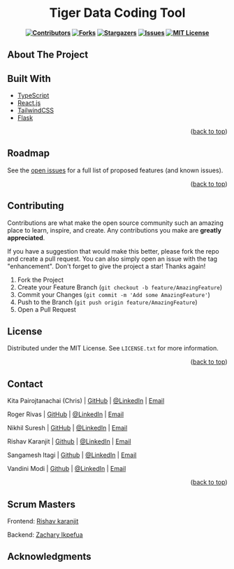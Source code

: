 <h1 align="center"> Tiger Data Coding Tool </h1>

<h4 align="center">

<!-- Project shields -->
[![Contributors][contributors-shield]][contributors-url]
[![Forks][forks-shield]][forks-url]
[![Stargazers][stars-shield]][stars-url]
[![Issues][issues-shield]][issues-url]
[![MIT License][license-shield]][license-url]

</h4>

<!-- ABOUT THE PROJECT -->
## About The Project
<!-- TODO:PUT PICTURE OF TOOL HERE -->
<!-- [![Product Name Screen Shot][product-screenshot]](https://example.com)-->

## Built With
* [TypeScript](https://www.typescriptlang.org)
* [React.js](https://reactjs.org/)
* [TailwindCSS](https://tailwindcss.com)
* [Flask](https://flask.palletsprojects.com/en/2.0.x/)
<p align="right">(<a href="#top">back to top</a>)</p>

<!-- ROADMAP -->
## Roadmap

See the [open issues](https://github.com/paigerodeghero/TigerDataCoding/issues) for a full list of proposed features (and known issues).

<p align="right">(<a href="#top">back to top</a>)</p>

## Contributing
Contributions are what make the open source community such an amazing place to learn, inspire, and create. Any contributions you make are **greatly appreciated**.

If you have a suggestion that would make this better, please fork the repo and create a pull request. You can also simply open an issue with the tag "enhancement".
Don't forget to give the project a star! Thanks again!

1. Fork the Project
2. Create your Feature Branch (`git checkout -b feature/AmazingFeature`)
3. Commit your Changes (`git commit -m 'Add some AmazingFeature'`)
4. Push to the Branch (`git push origin feature/AmazingFeature`)
5. Open a Pull Request


## License
Distributed under the MIT License. See `LICENSE.txt` for more information.

<p align="right">(<a href="#top">back to top</a>)</p>

<!-- CONTACT -->
## Contact
Kita Pairojtanachai (Chris) | [GitHub](https://github.com/KitaPDev) | [@LinkedIn](https://www.linkedin.com/in/chris-kpc/) | [Email](mailto:kita.pairojtanachai@gmail.com)

Roger Rivas | [GitHub](https://github.com/rogersmithr) | [@LinkedIn](https://www.linkedin.com/in/rogersmithr/) | [Email](mailto:roger.rivas.guevara@gmail.com)

Nikhil Suresh | [GitHub](https://github.com/nik1097/) | [@LinkedIn](https://www.linkedin.com/in/nikhil-suresh97/) | [Email](mailto:nikhilsuresh097@gmail.com)

Rishav Karanjit | [Github](https://github.com/rishav-karanjit) | [@LinkedIn](https://www.linkedin.com/in/rishavkaranjit/) | [Email](mailto:karanjitrishav4@gmail.com)

Sangamesh Itagi | [Github](https://github.com/SangameshItagi) | [@LinkedIn](https://www.linkedin.com/in/sangamesh-itagi-57ab09135/) | [Email](mailto:itagi.sangamesh@gmail.com)

Vandini Modi | [Github](https://github.com/Vandinimodi1595) | [@LinkedIn](https://www.linkedin.com/in/vandini-modi-7a2860136/) | [Email](mailto:vandini.testing@gmail.com)

<p align="right">(<a href="#top">back to top</a>)</p>

## Scrum Masters
Frontend: [Rishav karanjit](https://github.com/rishav-karanjit) 

Backend: [Zachary Ikpefua](https://github.com/zikpefu)

<!-- ACKNOWLEDGMENTS -->
## Acknowledgments


<!-- MARKDOWN LINKS & IMAGES -->
<!-- https://www.markdownguide.org/basic-syntax/#reference-style-links -->
[contributors-shield]: https://img.shields.io/github/contributors/paigerodeghero/TigerDataCoding.svg?style=for-the-badge
[contributors-url]: https://github.com/paigerodeghero/TigerDataCoding/graphs/contributors
[forks-shield]: https://img.shields.io/github/forks/paigerodeghero/TigerDataCoding.svg?style=for-the-badge
[forks-url]: https://github.com/paigerodeghero/TigerDataCoding/network/members
[stars-shield]: https://img.shields.io/github/stars/paigerodeghero/TigerDataCoding.svg?style=for-the-badge
[stars-url]: https://github.com/paigerodeghero/TigerDataCoding/stargazers
[issues-shield]: https://img.shields.io/github/issues/paigerodeghero/TigerDataCoding.svg?style=for-the-badge
[issues-url]: https://github.com/paigerodeghero/TigerDataCoding/issues
[license-shield]: https://img.shields.io/github/license/paigerodeghero/TigerDataCoding.svg?style=for-the-badge
[license-url]: https://github.com/paigerodeghero/TigerDataCoding/blob/master/LICENSE.txt
[linkedin-shield]: https://img.shields.io/badge/-LinkedIn-black.svg?style=for-the-badge&logo=linkedin&colorB=555
[linkedin-url]: https://linkedin.com/in/linkedin_username
[product-screenshot]: images/screenshot.png
